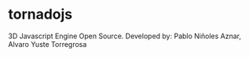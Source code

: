 tornadojs
=========

3D Javascript Engine Open Source.
Developed by: Pablo Niñoles Aznar, Alvaro Yuste Torregrosa